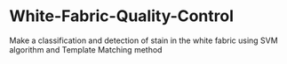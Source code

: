 # White-Fabric-Quality-Control

Make a classification and detection of stain in the white fabric using SVM algorithm and Template Matching method
